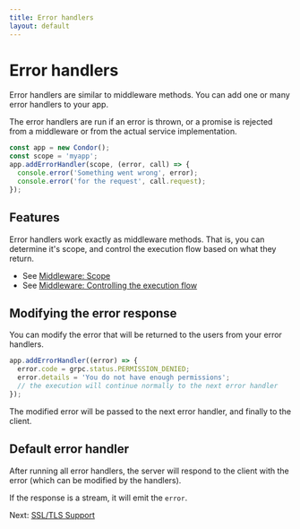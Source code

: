 ```yaml
---
title: Error handlers
layout: default
---
```


# Error handlers

Error handlers are similar to middleware methods. You can add one or many error handlers to your app. 

The error handlers are run if an error is thrown, or a promise is rejected from a middleware or from the actual service implementation.

```js
const app = new Condor();
const scope = 'myapp';
app.addErrorHandler(scope, (error, call) => {
  console.error('Something went wrong', error);
  console.error('for the request', call.request);
});
```

## Features

Error handlers work exactly as middleware methods. That is, you can determine it's scope, and control the execution flow based on what they return. 

- See [Middleware: Scope](middleware#scope)
- See [Middleware: Controlling the execution flow](middleware#controlling-the-execution-flow) 

## Modifying the error response

You can modify the error that will be returned to the users from your error handlers.

```js
app.addErrorHandler((error) => {
  error.code = grpc.status.PERMISSION_DENIED;
  error.details = 'You do not have enough permissions';
  // the execution will continue normally to the next error handler
});
```

The modified error will be passed to the next error handler, and finally to the client.

## Default error handler

After running all error handlers, the server will respond to the client with the error (which can be modified by the handlers).

If the response is a stream, it will emit the `error`.

Next: [SSL/TLS Support](ssl-tls)
